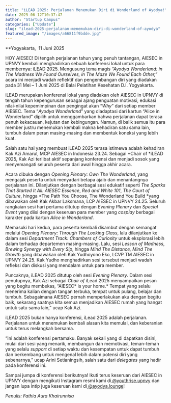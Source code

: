 ```yaml
---
title: "iLEAD 2025: Perjalanan Menemukan Diri di Wonderland of Ayodya!"
date: 2025-06-12T10:37:47
author: "Startup Campus"
categories: ["Update"]
slug: "ilead-2025-perjalanan-menemukan-diri-di-wonderland-of-ayodya"
featured_image: "/images/a66811f9bdde.jpg"
---
```


**Yogyakarta,  11 Juni 2025


HOY AIESEC! Di tengah perjalanan tahun yang penuh tantangan, AIESEC in UPNVY kembali menghadirkan sebuah konferensi lokal untuk para membernya: iLEAD 2025. Mengusung tema magis *“Ayodya Wonderland: in The Madness We Found Ourselves, in The Maze We Found Each Other,”* acara ini menjadi wadah reflektif dan pengembangan diri yang diadakan pada 31 Mei – 1 Juni 2025 di Balai Pelatihan Kesehatan D.I. Yogyakarta.

iLEAD merupakan konferensi lokal yang diadakan oleh AIESEC in UPNVY di tengah tahun kepengurusan sebagai ajang penguatan motivasi, edukasi nilai-nilai kepemimpinan dan pengingat akan “*Why*” dari setiap member AIESEC. Tema “*Ayodya Wonderland*” yang diadaptasi dari kartun “Alice in Wonderland” dipilih untuk menggambarkan bahwa perjalanan dapat terasa penuh kekacauan, kejutan dan kebingungan. Namun, di balik semua itu para member justru menemukan kembali makna kehadiran satu sama lain, tumbuh dalam peran masing-masing dan membentuk koneksi yang lebih kuat.

Salah satu hal yang membuat iLEAD 2025 terasa istimewa adalah kehadiran Kak Azi Amarul, MCP AIESEC in Indonesia 23.24. Sebagai *Chair of *iLEAD 2025, Kak Azi terlibat aktif sepanjang konferensi dan menjadi sosok yang menyemangati seluruh peserta dari awal hingga akhir acara.

Acara dibuka dengan *Opening Plenary: Own The Wonderland*, yang mengajak peserta untuk menyadari betapa ajaib dan menantangnya perjalanan ini. Dilanjutkan dengan berbagai sesi edukatif seperti *The Sparks That Started It All: AIESEC Essence*, *Red and White 101*, *The Court of Culture*, hingga *The Path You Choose, The Wonderland You Build *yang dibawakan oleh Kak Akbar Laksmana, LCP AIESEC in UPNVY 24.25. Seluruh rangkaian sesi hari pertama ditutup dengan *Evening Plenary* dan *Special Event* yang diisi dengan keseruan para member yang *cosplay* berbagai karakter pada kartun *Alice in Wonderland*.

Memasuki hari kedua, para peserta kembali disambut dengan semangat melalui *Opening Plenary: Through The Looking Glass*, lalu dilanjutkan ke dalam sesi *Department Track: Chambers of Curiosity* untuk eksplorasi lebih dalam terhadap departemen masing-masing. Lalu, sesi *Lesson of Madness*, *Brewing Synergy with Every Sip*, hingga *Mind The Distance, Mind The Growth* yang dibawakan oleh Kak Yudhoyono Eko, LCVP TM AIESEC in UPNVY 24.25. Kak Yudho menghadirkan sesi tersebut menjadi wadah refleksi dan diskusi yang mendalam untuk para member.

Puncaknya, iLEAD 2025 ditutup oleh sesi *Evening Plenary*. Dalam sesi penutupnya, Kak Azi sebagai *Chair of* iLead 2025 menyampaikan pesan yang begitu membekas, “AIESEC* is your home.* Tempat yang selalu menerima kalian dengan tangan terbuka, tempat untuk pulang, belajar dan tumbuh. Sebagaimana AIESEC pernah memperlakukan aku dengan begitu baik, sekarang saatnya kita semua menjadikan AIESEC rumah yang hangat untuk satu sama lain,” ucap Kak Azi.

iLEAD 2025 bukan hanya konferensi, iLead 2025 adalah perjalanan. Perjalanan untuk menemukan kembali alasan kita memulai, dan keberanian untuk terus melangkah bersama.

“Ini adalah konferensi pertamaku. Banyak sekali yang di dapatkan disini, mulai dari sesi yang menarik, membangun dan memotivasi, teman-teman yang selalu *support* di setiap waktu dan kesempatan untuk dapat tumbuh dan berkembang untuk mengenal lebih dalam potensi diri yang sebenarnya,” ucap Arini Setianingsih, salah satu dari *delegates* yang hadir pada konferensi ini. 

Sampai jumpa di konferensi berikutnya! Ikuti terus keseruan dari AIESEC in UPNVY dengan mengikuti Instagram resmi kami di[ @youthrise.upnvy](https://www.instagram.com/youthrise.upnvy) dan jangan lupa intip juga keseruan kami di[ @ayodya.lounge](https://www.instagram.com/ayodya.lounge)! 

*Penulis: Fathia Aura Khairunnisa*
